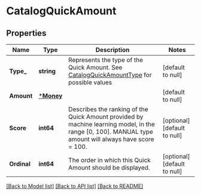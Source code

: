 # CatalogQuickAmount

## Properties
Name | Type | Description | Notes
------------ | ------------- | ------------- | -------------
**Type_** | **string** | Represents the type of the Quick Amount. See [CatalogQuickAmountType](#type-catalogquickamounttype) for possible values | [default to null]
**Amount** | [***Money**](Money.md) |  | [default to null]
**Score** | **int64** | Describes the ranking of the Quick Amount provided by machine learning model, in the range [0, 100]. MANUAL type amount will always have score &#x3D; 100. | [optional] [default to null]
**Ordinal** | **int64** | The order in which this Quick Amount should be displayed. | [optional] [default to null]

[[Back to Model list]](../README.md#documentation-for-models) [[Back to API list]](../README.md#documentation-for-api-endpoints) [[Back to README]](../README.md)

